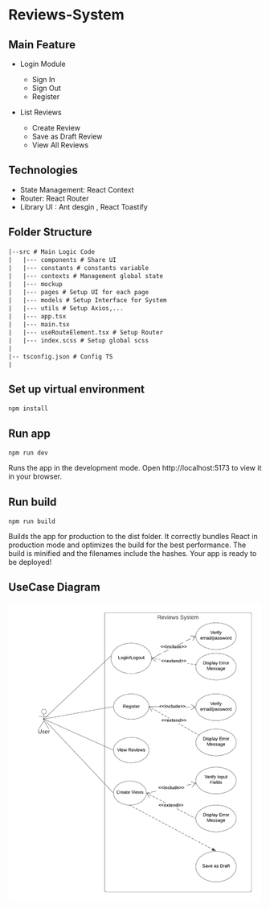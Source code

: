 # Reviews-System

## Main Feature

- Login Module

  - Sign In
  - Sign Out
  - Register

- List Reviews

  - Create Review
  - Save as Draft Review
  - View All Reviews

## Technologies

- State Management: React Context
- Router: React Router
- Library UI : Ant desgin , React Toastify

## Folder Structure

```shell
|--src # Main Logic Code
|   |--- components # Share UI
|   |--- constants # constants variable
|   |--- contexts # Management global state
|   |--- mockup
|   |--- pages # Setup UI for each page
|   |--- models # Setup Interface for System
|   |--- utils # Setup Axios,...
|   |--- app.tsx
|   |--- main.tsx
|   |--- useRouteElement.tsx # Setup Router
|   |--- index.scss # Setup global scss
|
|-- tsconfig.json # Config TS
|
```

## Set up virtual environment

```
npm install
```

## Run app

```
npm run dev
```

Runs the app in the development mode.
Open http://localhost:5173 to view it in your browser.

## Run build

```
npm run build
```

Builds the app for production to the dist folder.
It correctly bundles React in production mode and optimizes the build for the best performance.
The build is minified and the filenames include the hashes.
Your app is ready to be deployed!

## UseCase Diagram

![useCase](./src/assets/diagram.png)
